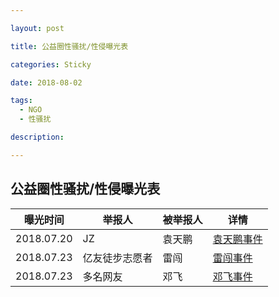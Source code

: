 ```yaml
---

layout: post

title: 公益圈性骚扰/性侵曝光表

categories: Sticky

date: 2018-08-02

tags:
  - NGO
  - 性骚扰

description:

---
```


## 公益圈性骚扰/性侵曝光表


曝光时间|举报人|被举报人|详情
---|---|---|---
2018.07.20|JZ|袁天鹏|[袁天鹏事件](https://ngometoo.github.io/YuanTianpeng/)
2018.07.23|亿友徒步志愿者|雷闯|[雷闯事件](https://ngometoo.github.io/Lei-Chuang/)
2018.07.23|多名网友|邓飞|[邓飞事件](https://ngometoo.github.io/Deng-Fei/)
